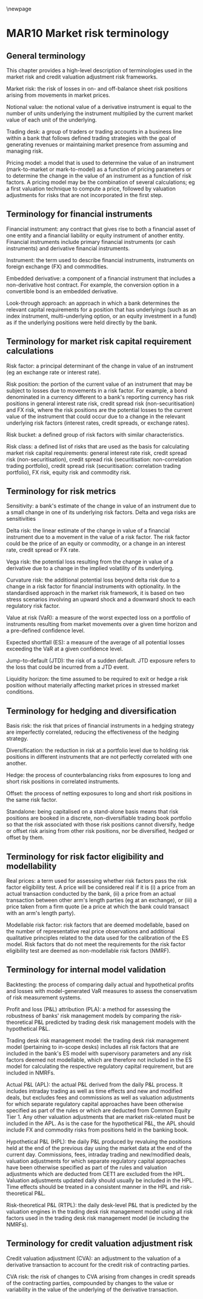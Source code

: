 \newpage

# MAR10 Market risk terminology

## General terminology

This chapter provides a high-level description of terminologies used in the market risk and credit valuation adjustment
risk frameworks.

Market risk: the risk of losses in on- and off-balance sheet risk positions arising from movements in market prices.

Notional value: the notional value of a derivative instrument is equal to the number of units underlying the instrument
multiplied by the current market value of each unit of the underlying.

Trading desk: a group of traders or trading accounts in a business line within a bank that follows defined trading
strategies with the goal of generating revenues or maintaining market presence from assuming and managing risk.

Pricing model: a model that is used to determine the value of an instrument (mark-to-market or mark-to-model) as a
function of pricing parameters or to determine the change in the value of an instrument as a function of risk factors. A
pricing model may be the combination of several calculations; eg a first valuation technique to compute a price,
followed by valuation adjustments for risks that are not incorporated in the first step.

## Terminology for financial instruments

Financial instrument: any contract that gives rise to both a financial asset of one entity and a financial liability or
equity instrument of another entity. Financial instruments include primary financial instruments (or cash instruments)
and derivative financial instruments.

Instrument: the term used to describe financial instruments, instruments on foreign exchange (FX) and commodities.

Embedded derivative: a component of a financial instrument that includes a non-derivative host contract. For example,
the conversion option in a convertible bond is an embedded derivative.

Look-through approach: an approach in which a bank determines the relevant capital requirements for a position that has
underlyings (such as an index instrument, multi-underlying option, or an equity investment in a fund) as if the
underlying positions were held directly by the bank.

## Terminology for market risk capital requirement calculations

Risk factor: a principal determinant of the change in value of an instrument (eg an exchange rate or interest rate).

Risk position: the portion of the current value of an instrument that may be subject to losses due to movements in a
risk factor. For example, a bond denominated in a currency different to a bank's reporting currency has risk positions
in general interest rate risk, credit spread risk (non-securitisation) and FX risk, where the risk positions are the
potential losses to the current value of the instrument that could occur due to a change in the relevant underlying risk
factors (interest rates, credit spreads, or exchange rates).

Risk bucket: a defined group of risk factors with similar characteristics.

Risk class: a defined list of risks that are used as the basis for calculating market risk capital requirements: general
interest rate risk, credit spread risk (non-securitisation), credit spread risk (securitisation: non-correlation trading
portfolio), credit spread risk (securitisation: correlation trading portfolio), FX risk, equity risk and commodity risk.

## Terminology for risk metrics

Sensitivity: a bank's estimate of the change in value of an instrument due to a small change in one of its underlying
risk factors. Delta and vega risks are sensitivities

Delta risk: the linear estimate of the change in value of a financial instrument due to a movement in the value of a
risk factor. The risk factor could be the price of an equity or commodity, or a change in an interest rate, credit
spread or FX rate.

Vega risk: the potential loss resulting from the change in value of a derivative due to a change in the implied
volatility of its underlying.

Curvature risk: the additional potential loss beyond delta risk due to a change in a risk factor for financial
instruments with optionality. In the standardised approach in the market risk framework, it is based on two stress
scenarios involving an upward shock and a downward shock to each regulatory risk factor.

Value at risk (VaR): a measure of the worst expected loss on a portfolio of instruments resulting from market movements
over a given time horizon and a pre-defined confidence level.

Expected shortfall (ES): a measure of the average of all potential losses exceeding the VaR at a given confidence level.

Jump-to-default (JTD): the risk of a sudden default. JTD exposure refers to the loss that could be incurred from a JTD
event.

Liquidity horizon: the time assumed to be required to exit or hedge a risk position without materially affecting market
prices in stressed market conditions.

## Terminology for hedging and diversification

Basis risk: the risk that prices of financial instruments in a hedging strategy are imperfectly correlated, reducing the
effectiveness of the hedging strategy.

Diversification: the reduction in risk at a portfolio level due to holding risk positions in different instruments that
are not perfectly correlated with one another.

Hedge: the process of counterbalancing risks from exposures to long and short risk positions in correlated instruments.

Offset: the process of netting exposures to long and short risk positions in the same risk factor.

Standalone: being capitalised on a stand-alone basis means that risk positions are booked in a discrete,
non-diversifiable trading book portfolio so that the risk associated with those risk positions cannot diversify, hedge
or offset risk arising from other risk positions, nor be diversified, hedged or offset by them.

## Terminology for risk factor eligibility and modellability

Real prices: a term used for assessing whether risk factors pass the risk factor eligibility test. A price will be
considered real if it is (i) a price from an actual transaction conducted by the bank, (ii) a price from an actual
transaction between other arm's length parties (eg at an exchange), or (iii) a price taken from a firm quote (ie a price
at which the bank could transact with an arm's length party).

Modellable risk factor: risk factors that are deemed modellable, based on the number of representative real price
observations and additional qualitative principles related to the data used for the calibration of the ES model. Risk
factors that do not meet the requirements for the risk factor eligibility test are deemed as non-modellable risk
factors (NMRF).

## Terminology for internal model validation

Backtesting: the process of comparing daily actual and hypothetical profits and losses with model-generated VaR measures
to assess the conservatism of risk measurement systems.

Profit and loss (P&L) attribution (PLA): a method for assessing the robustness of banks' risk management models by
comparing the risk-theoretical P&L predicted by trading desk risk management models with the hypothetical P&L.

Trading desk risk management model: the trading desk risk management model (pertaining to in-scope desks) includes all
risk factors that are included in the bank's ES model with supervisory parameters and any risk factors deemed not
modellable, which are therefore not included in the ES model for calculating the respective regulatory capital
requirement, but are included in NMRFs.

Actual P&L (APL): the actual P&L derived from the daily P&L process. It includes intraday trading as well as time
effects and new and modified deals, but excludes fees and commissions as well as valuation adjustments for which
separate regulatory capital approaches have been otherwise specified as part of the rules or which are deducted from
Common Equity Tier 1. Any other valuation adjustments that are market risk-related must be included in the APL. As is
the case for the hypothetical P&L, the APL should include FX and commodity risks from positions held in the banking
book.

Hypothetical P&L (HPL): the daily P&L produced by revaluing the positions held at the end of the previous day using the
market data at the end of the current day. Commissions, fees, intraday trading and new/modified deals, valuation
adjustments for which separate regulatory capital approaches have been otherwise specified as part of the rules and
valuation adjustments which are deducted from CET1 are excluded from the HPL. Valuation adjustments updated daily should
usually be included in the HPL. Time effects should be treated in a consistent manner in the HPL and risk-theoretical
P&L.

Risk-theoretical P&L (RTPL): the daily desk-level P&L that is predicted by the valuation engines in the trading desk
risk management model using all risk factors used in the trading desk risk management model (ie including the NMRFs).

## Terminology for credit valuation adjustment risk

Credit valuation adjustment (CVA): an adjustment to the valuation of a derivative transaction to account for the credit
risk of contracting parties.

CVA risk: the risk of changes to CVA arising from changes in credit spreads of the contracting parties, compounded by
changes to the value or variability in the value of the underlying of the derivative transaction.
